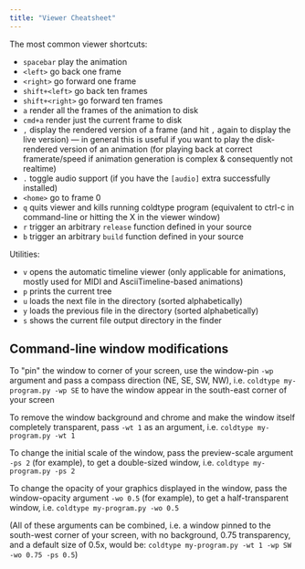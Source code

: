 ```yaml
---
title: "Viewer Cheatsheet"
---
```


The most common viewer shortcuts:

* ``spacebar`` play the animation
* ``<left>`` go back one frame
* ``<right>`` go forward one frame
* ``shift+<left>`` go back ten frames
* ``shift+<right>`` go forward ten frames
* ``a`` render all the frames of the animation to disk
* ``cmd+a`` render just the current frame to disk
* ``,`` display the rendered version of a frame (and hit ``,`` again to display the live version) — in general this is useful if you want to play the disk-rendered version of an animation (for playing back at correct framerate/speed if animation generation is complex & consequently not realtime)
* ``.`` toggle audio support (if you have the ``[audio]`` extra successfully installed)
* ``<home>`` go to frame 0
* ``q`` quits viewer and kills running coldtype program (equivalent to ctrl-c in command-line or hitting the X in the viewer window)
* ``r`` trigger an arbitrary ``release`` function defined in your source
* ``b`` trigger an arbitrary ``build`` function defined in your source

Utilities:

* ``v`` opens the automatic timeline viewer (only applicable for animations, mostly used for MIDI and AsciiTimeline-based animations)
* ``p`` prints the current tree
* ``u`` loads the next file in the directory (sorted alphabetically)
* ``y`` loads the previous file in the directory (sorted alphabetically)
* ``s`` shows the current file output directory in the finder


## Command-line window modifications

To "pin" the window to corner of your screen, use the window-pin ``-wp`` argument and pass a compass direction (NE, SE, SW, NW), i.e. ``coldtype my-program.py -wp SE`` to have the window appear in the south-east corner of your screen

To remove the window background and chrome and make the window itself completely transparent, pass ``-wt 1`` as an argument, i.e. ``coldtype my-program.py -wt 1``

To change the initial scale of the window, pass the preview-scale argument ``-ps 2`` (for example), to get a double-sized window, i.e. ``coldtype my-program.py -ps 2``

To change the opacity of your graphics displayed in the window, pass the window-opacity argument ``-wo 0.5`` (for example), to get a half-transparent window, i.e. ``coldtype my-program.py -wo 0.5``

(All of these arguments can be combined, i.e. a window pinned to the south-west corner of your screen, with no background, 0.75 transparency, and a default size of 0.5x, would be: ``coldtype my-program.py -wt 1 -wp SW -wo 0.75 -ps 0.5``)
